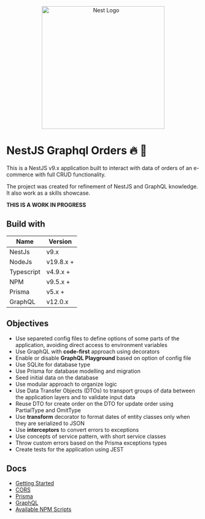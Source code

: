 <p align="center">
  <a href="http://nestjs.com/" target="blank"><img src="https://nestjs.com/img/logo_text.svg" width="320" alt="Nest Logo" /></a>
</p>

# NestJS Graphql Orders  🔥 🚀

This is a NestJS v9.x application built to interact with data of orders of an e-commerce with full CRUD functionality.

The project was created for refinement of NestJS and GraphQL knowledge. It also work as a skills showcase.

**THIS IS A WORK IN PROGRESS**

## Build with

| Name       | Version  |
| ---------- | -------- |
| NestJs | v9.x |
| NodeJs | v19.8.x + |
| Typescript | v4.9.x + |
| NPM | v9.5.x + |
| Prisma | v5.x + |
| GraphQL | v12.0.x |

## Objectives

* Use separeted config files to define options of some parts of the application, avoiding direct access to environment variables
* Use GraphQL with **code-first** approach using decorators
* Enable or disable **GraphQL Playground** based on option of config file
* Use SQLite for database type
* Use Prisma for database modelling and migration
* Seed initial data on the database
* Use modular approach to organize logic
* Use Data Transfer Objects (DTOs) to transport groups of data between the application layers and to validate input data
* Reuse DTO for create order on the DTO for update order using PartialType and OmitType
* Use **transform** decorator to format dates of entity classes only when they are serialized to JSON
* Use **interceptors** to convert errors to exceptions
* Use concepts of service pattern, with short service classes
* Throw custom errors based on the Prisma exceptions types
* Create tests for the application using JEST

## Docs

* [Getting Started](./docs/getting_started.md)
* [CORS](./docs/cors.md)
* [Prisma](./docs/prisma.md)
* [GraphQL](./docs/graphql.md)
* [Available NPM Scripts](./docs/available_npm_scripts.md)
